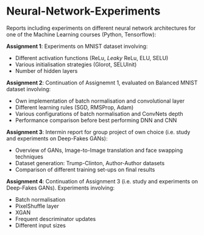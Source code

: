 # Neural-Network-Experiments

Reports including experiments on different neural network architectures for one of the Machine Learning courses (Python, Tensorflow):

**Assignment 1**: 
Experiments on MNIST dataset involving:
* Different activation functions (ReLu, *Leaky* ReLu, ELU, SELU) 
* Various initialisation strategies (Glorot, SELUInit)  
* Number of hidden layers

**Assignment 2**: 
Continuation of Assignemnt 1, evaluated on Balanced MNIST dataset involving:
* Own implementation of batch normalisation and convolutional layer
* Different learning rules (SGD, RMSProp, Adam)
* Various configurations of batch normalisation and ConvNets depth
* Performance comparison before best performing DNN and CNN

**Assignment 3**: 
Intermin report for group project of own choice (i.e. study and experiments on Deep-Fakes GANs):
* Overview of GANs, Image-to-Image translation and face swapping techniques
* Dataset generation: Trump-Clinton, Author-Author datasets
* Comparison of different training set-ups on final results

**Assignment 4**: 
Continuation of Assignment 3 (i.e. study and experiments on Deep-Fakes GANs). Experiments involving:
* Batch normalisation
* PixelShuffle layer
* XGAN
* Frequent descriminator updates
* Different input sizes
